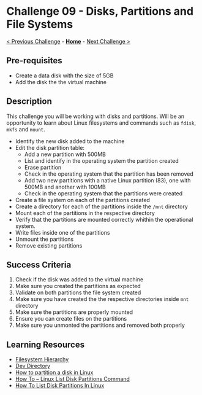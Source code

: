 # Challenge 09 - Disks, Partitions and File Systems

[< Previous Challenge](./Challenge-08.md) - **[Home](../README.md)** - [Next Challenge >](./Challenge-10.md)

## Pre-requisites 

- Create a data disk with the size of 5GB
- Add the disk the the virtual machine 

## Description

This challenge you will be working with disks and partitions. Will be an opportunity to learn about Linux filesystems and commands such as `fdisk`, `mkfs` and `mount`.

- Identify the new disk added to the machine
- Edit the disk partition table:
    - Add a new partition with 500MB
    - List and identify in the operating system the partition created
    - Erase partition
    - Check in the operating system that the partition has been removed
    - Add two new partitions with a native Linux partition (83), one with 500MB and another with 100MB
    - Check in the operating system that the partitions were created
- Create a file system on each of the partitions created
- Create a directory for each of the partitions inside the `/mnt` directory
- Mount each of the partitions in the respective directory
- Verify that the partitions are mounted correctly whithin the operational system.
- Write files inside one of the partitions
- Unmount the partitions
- Remove existing partitions

## Success Criteria

1. Check if the disk was added to the virtual machine
2. Make sure you created the partitions as expected
3. Validate on both partitions the file system created 
4. Make sure you have created the the respective directories inside `mnt` directory
5. Make sure the partitions are properly mounted
6. Ensure you can create files on the partitions
7. Make sure you unmonted the partitions and removed both properly

## Learning Resources

- [Filesystem Hierarchy](https://linuxjourney.com/lesson/filesystem-hierarchy)
- [Dev Directory](https://linuxjourney.com/lesson/dev-directory)
- [How to partition a disk in Linux](https://opensource.com/article/18/6/how-partition-disk-linux)
- [How To – Linux List Disk Partitions Command](https://www.cyberciti.biz/faq/linux-list-disk-partitions-command/)
- [How To List Disk Partitions In Linux](https://ostechnix.com/how-to-list-disk-partitions-in-linux/)

